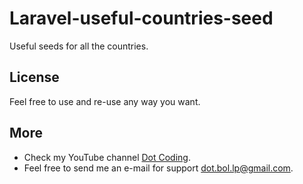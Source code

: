# Laravel-useful-countries-seed

Useful seeds for all the countries.

## License

Feel free to use and re-use any way you want.

## More

- Check my YouTube channel [Dot Coding](https://www.youtube.com/channel/UCYobBTcVkUvIqQW3sSTGarg).
- Feel free to send me an e-mail for support [dot.bol.lp@gmail.com](mailto:dot.bol.lp@gmail.com).
